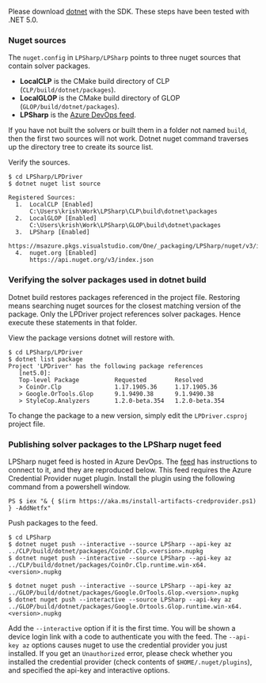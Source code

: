 Please download [dotnet](https://dotnet.microsoft.com/download) with the SDK. These steps have
been tested with .NET 5.0.

### Nuget sources

The  `nuget.config` in `LPSharp/LPSharp` points to three nuget sources that contain
solver packages.
- __LocalCLP__ is the CMake build directory of CLP (`CLP/build/dotnet/packages`).
- __LocalGLOP__ is the CMake build directory of GLOP (`GLOP/build/dotnet/packages`). 
- __LPSharp__ is the [Azure DevOps feed](https://msazure.visualstudio.com/One/_packaging?_a=feed&feed=LPSharp).

If you have not built the solvers or built them in a folder not named `build`, then
the first two sources will not work. Dotnet nuget command traverses up the directory
tree to create its source list.

Verify the sources.

```
$ cd LPSharp/LPDriver
$ dotnet nuget list source

Registered Sources:
  1.  LocalCLP [Enabled]
      C:\Users\krish\Work\LPSharp\CLP\build\dotnet\packages
  2.  LocalGLOP [Enabled]
      C:\Users\krish\Work\LPSharp\GLOP\build\dotnet\packages
  3.  LPSharp [Enabled]
      https://msazure.pkgs.visualstudio.com/One/_packaging/LPSharp/nuget/v3/index.json
  4.  nuget.org [Enabled]
      https://api.nuget.org/v3/index.json
```

### Verifying the solver packages used in dotnet build

Dotnet build restores packages referenced in the project file. Restoring means searching
nuget sources for the closest matching version of the package. Only the LPDriver project
references solver packages. Hence execute these statements in that folder.

View the package versions dotnet will restore with.

```
$ cd LPSharp/LPDriver
$ dotnet list package
Project 'LPDriver' has the following package references
   [net5.0]:
   Top-level Package          Requested        Resolved
   > CoinOr.Clp               1.17.1905.36     1.17.1905.36
   > Google.OrTools.Glop      9.1.9490.38      9.1.9490.38
   > StyleCop.Analyzers       1.2.0-beta.354   1.2.0-beta.354
```

To change the package to a new version, simply edit the `LPDriver.csproj` project file.

### Publishing solver packages to the LPSharp nuget feed

LPSharp nuget feed is hosted in Azure DevOps. The [feed](https://msazure.visualstudio.com/One/_packaging?_a=feed&feed=LPSharp)
has instructions to connect to it, and they are reproduced below.
This feed requires the Azure Credential Provider nuget plugin. Install the plugin
using the following command from a powershell window.

```
PS $ iex "& { $(irm https://aka.ms/install-artifacts-credprovider.ps1) } -AddNetfx"
```

Push packages to the feed.

```
$ cd LPSharp
$ dotnet nuget push --interactive --source LPSharp --api-key az ../CLP/build/dotnet/packages/CoinOr.Clp.<version>.nupkg
$ dotnet nuget push --interactive --source LPSharp --api-key az ../CLP/build/dotnet/packages/CoinOr.Clp.runtime.win-x64.<version>.nupkg

$ dotnet nuget push --interactive --source LPSharp --api-key az ../GLOP/build/dotnet/packages/Google.OrTools.Glop.<version>.nupkg
$ dotnet nuget push --interactive --source LPSharp --api-key az ../GLOP/build/dotnet/packages/Google.Ortools.Glop.runtime.win-x64.<version>.nupkg
```

Add the `--interactive` option if it is the first time. You will be shown a device login link
with a code to authenticate you with the feed. The `--api-key az` options causes
nuget to use the credential provider you just installed. If you get an `Unauthorized` error,
please check whether you installed the credential provider (check contents of `$HOME/.nuget/plugins`),
and specified the api-key and interactive options.